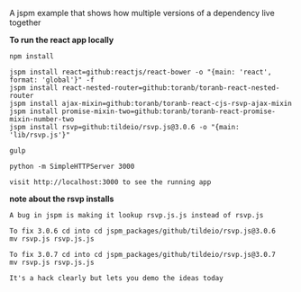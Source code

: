 A jspm example that shows how multiple versions of a dependency live together


**To run the react app locally**

    npm install

    jspm install react=github:reactjs/react-bower -o "{main: 'react', format: 'global'}" -f
    jspm install react-nested-router=github:toranb/toranb-react-nested-router
    jspm install ajax-mixin=github:toranb/toranb-react-cjs-rsvp-ajax-mixin
    jspm install promise-mixin-two=github:toranb/toranb-react-promise-mixin-number-two
    jspm install rsvp=github:tildeio/rsvp.js@3.0.6 -o "{main: 'lib/rsvp.js'}"

    gulp

    python -m SimpleHTTPServer 3000

    visit http://localhost:3000 to see the running app


**note about the rsvp installs**

    A bug in jspm is making it lookup rsvp.js.js instead of rsvp.js

    To fix 3.0.6 cd into cd jspm_packages/github/tildeio/rsvp.js@3.0.6
    mv rsvp.js rsvp.js.js

    To fix 3.0.7 cd into cd jspm_packages/github/tildeio/rsvp.js@3.0.7
    mv rsvp.js rsvp.js.js

    It's a hack clearly but lets you demo the ideas today
